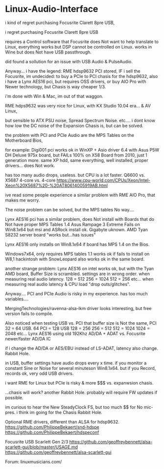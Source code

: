 # Linux-Audio-Interface

i kind of regret purchasing Focusrite Clarett 8pre USB,

 i regret purchasing Focusrite Clarett 8pre USB

 
requires a Control software that Focusrite does Not want to help translate to Linux,
everything works but DSP cannot be controlled on Linux.
works in Wine but does Not have USB passthrough.

did found a sollution for an issue with USB Audio & PulseAudio.

Anyway... i have the legend: RME hdsp9632 PCI stored,
IF i sell the Focusrite, 
im undecided:
to buy a PCIe to PCI chasis for the hdsp9632, 
also i have a Lynx AES16 pci, but requires OSS drivers,
or buy AIO Pro with Newer technology, but Chasis is way cheaper 1/3.

i'm done with Win & Mac, im out of that waggon.

RME hdps9632 was very nice for Linux,
with KX Studio 10.04 era... & AV Linux,

but sensible to ATX PSU noise, Spread Spectrum Noise. etc....
i dont know how low the DC noise of the Expansion Chasis is, but can be solved.

the problem with PCI and PCIe Audio
are the MPS Tables on the Motherboard Bios,

for example: 
Digi001 pci works ok in WinXP + Asio driver 6.4
with Asus P5W DH Deluxe 975x board,
but FAILs 100% on X58 Board from 2010, just 1 generation more.
same XP hdd, same everything, well installed, proper drivers... does Not work.
 
has too many audio drops, useless. 
but CPU is a lot faster.
Q6600 vs. X5687
4-core vs. 4-core
https://www.cpu-world.com/CPUs/Xeon/Intel-Xeon%20X5687%20-%20AT80614005919AB.html

ive read some people experience a similar problem with RME AIO Pro,
that makes me worry.

The noise problem can be solved, but the MPS tables No way....

Lynx AES16 pci has a similar problem,
does Not install with Boards that do Not have proper MPS Tables 1.4
Asus Rampage 3 Extreme Fails on Win8.1x64
but msi and ASRock install ok.
Gigabyte uknown.
AMD Tyan S8232 server board "works but...has issues"

Lynx AES16 only installs on Win8.1x64 if board has MPS 1.4 on the Bios.

Windows7x64, only requires MPS tables 1.1
works ok if fails to install on W8,1
hackintosh with SnowLeopard also works ok in the same board.

another strange problem:
Lynx AES16 on intel works ok, 
but with the Tyan AMD board, Buffer Size is scrambled.
settings are in wrong order.
when measuring real audio latency.
128 = 512
256 = 1024
512 = 256 
etc...
when measuring real audio latency & CPU load "drop outs/glitches".

Anyway....
PCI and PCIe Audio is risky in my experience.
has too much variables....

MergingTechnologies/ravenna-alsa-lkm driver looks interesting, but free version fails to compile.

Also noticed when testing USB vs. PCI
that buffer size is Not the same,
PCI 32 = 64 USB.
64 PCI = 128 USB
128 = 256
256 = 512
512 = 1024
1024 = 2048
etc...
Lynx AES16 using old 192Khz AD/DA + ADAT
vs.
Focusrite newer/faster AD/DA IC

if i change the AD/DA or AES/EBU instead of LS-ADAT, 
latency also change.
Rabbit Hole.

in USB, buffer settings have audio drops every x time.
if you monitor a constant Sine or Noise for several minuteson Win8.1x64.
but if you Record, records ok, very odd USB drivers.

i want RME for Linux but PCIe is risky & more $$$ vs. expanwsion chasis.

...chasis will work?
another Rabbit Hole.
probably will require FW updates if possible.

im curious to hear the New SteadyClock FS, but too much $$ for No mic-pres.
i think im going for the Chasis Rabbit Hole.

Optional RME drivers, different than ALSA for hdsp9632.
https://github.com/PhilippeBekaert/snd-hdspe
https://github.com/PhilippeBekaert/hdspeconf

Focusrite USB Scarlett Gen 2/3
https://github.com/geoffreybennett/alsa-scarlett-gui/blob/master/USAGE.md
https://github.com/geoffreybennett/alsa-scarlett-gui

Forum:
linuxmusicians.com/
